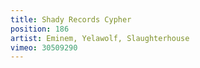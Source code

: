 ```yaml
---
title: Shady Records Cypher
position: 186
artist: Eminem, Yelawolf, Slaughterhouse
vimeo: 30509290
---
```


